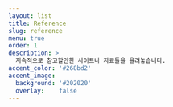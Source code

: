 ```yaml
---
layout: list
title: Reference
slug: reference
menu: true
order: 1
description: >
  지속적으로 참고할만한 사이트나 자료들을 올려놓습니다.
accent_color: '#268bd2'
accent_image:
  background: '#202020'
  overlay:    false
---
```

